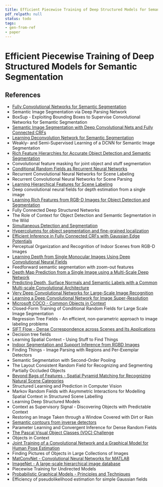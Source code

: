 ```yaml
---
title: Efficient Piecewise Training of Deep Structured Models for Semantic Segmentation
pdf_relpath: null
status: todo
tags:
- gen-from-ref
- paper
---
```


# Efficient Piecewise Training of Deep Structured Models for Semantic Segmentation

## References

- [Fully Convolutional Networks for Semantic Segmentation](./fully-convolutional-networks-for-semantic-segmentation.md)
- Semantic Image Segmentation via Deep Parsing Network
- BoxSup - Exploiting Bounding Boxes to Supervise Convolutional Networks for Semantic Segmentation
- [Semantic Image Segmentation with Deep Convolutional Nets and Fully Connected CRFs](./semantic-image-segmentation-with-deep-convolutional-nets-and-fully-connected-crfs.md)
- [Learning Deconvolution Network for Semantic Segmentation](./learning-deconvolution-network-for-semantic-segmentation.md)
- Weakly- and Semi-Supervised Learning of a DCNN for Semantic Image Segmentation
- [Rich Feature Hierarchies for Accurate Object Detection and Semantic Segmentation](./rich-feature-hierarchies-for-accurate-object-detection-and-semantic-segmentation.md)
- Convolutional feature masking for joint object and stuff segmentation
- [Conditional Random Fields as Recurrent Neural Networks](./conditional-random-fields-as-recurrent-neural-networks.md)
- Recurrent Convolutional Neural Networks for Scene Labeling
- Recurrent Convolutional Neural Networks for Scene Parsing
- [Learning Hierarchical Features for Scene Labeling](./learning-hierarchical-features-for-scene-labeling.md)
- Deep convolutional neural fields for depth estimation from a single image
- [Learning Rich Features from RGB-D Images for Object Detection and Segmentation](./learning-rich-features-from-rgb-d-images-for-object-detection-and-segmentation.md)
- Fully Connected Deep Structured Networks
- The Role of Context for Object Detection and Semantic Segmentation in the Wild
- [Simultaneous Detection and Segmentation](./simultaneous-detection-and-segmentation.md)
- [Hypercolumns for object segmentation and fine-grained localization](./hypercolumns-for-object-segmentation-and-fine-grained-localization.md)
- [Efficient Inference in Fully Connected CRFs with Gaussian Edge Potentials](./efficient-inference-in-fully-connected-crfs-with-gaussian-edge-potentials.md)
- Perceptual Organization and Recognition of Indoor Scenes from RGB-D Images
- [Learning Depth from Single Monocular Images Using Deep Convolutional Neural Fields](./learning-depth-from-single-monocular-images-using-deep-convolutional-neural-fields.md)
- Feedforward semantic segmentation with zoom-out features
- [Depth Map Prediction from a Single Image using a Multi-Scale Deep Network](./depth-map-prediction-from-a-single-image-using-a-multi-scale-deep-network.md)
- [Predicting Depth, Surface Normals and Semantic Labels with a Common Multi-scale Convolutional Architecture](./predicting-depth-surface-normals-and-semantic-labels-with-a-common-multi-scale-convolutional-architecture.md)
- [Very Deep Convolutional Networks for Large-Scale Image Recognition](./very-deep-convolutional-networks-for-large-scale-image-recognition.md)
- [Learning a Deep Convolutional Network for Image Super-Resolution](./learning-a-deep-convolutional-network-for-image-super-resolution.md)
- [Microsoft COCO - Common Objects in Context](./microsoft-coco-common-objects-in-context.md)
- Closed-Form Training of Conditional Random Fields for Large Scale Image Segmentation
- Regression Tree Fields - An efficient, non-parametric approach to image labeling problems
- [SIFT Flow - Dense Correspondence across Scenes and Its Applications](./sift-flow-dense-correspondence-across-scenes-and-its-applications.md)
- Decision tree fields
- Learning Spatial Context - Using Stuff to Find Things
- [Indoor Segmentation and Support Inference from RGBD Images](./indoor-segmentation-and-support-inference-from-rgbd-images.md)
- Finding Things - Image Parsing with Regions and Per-Exemplar Detectors
- Semantic Segmentation with Second-Order Pooling
- The Layout Consistent Random Field for Recognizing and Segmenting Partially Occluded Objects
- [Beyond Bags of Features - Spatial Pyramid Matching for Recognizing Natural Scene Categories](./beyond-bags-of-features-spatial-pyramid-matching-for-recognizing-natural-scene-categories.md)
- Structured Learning and Prediction in Computer Vision
- Markov Random Fields with Asymmetric Interactions for Modelling Spatial Context in Structured Scene Labelling
- Learning Deep Structured Models
- Context as Supervisory Signal - Discovering Objects with Predictable Context
- Restoring an Image Taken through a Window Covered with Dirt or Rain
- [Semantic contours from inverse detectors](./semantic-contours-from-inverse-detectors.md)
- Parameter Learning and Convergent Inference for Dense Random Fields
- [The Pascal Visual Object Classes (VOC) Challenge](./the-pascal-visual-object-classes-voc-challenge.md)
- Objects in Context
- [Joint Training of a Convolutional Network and a Graphical Model for Human Pose Estimation](./joint-training-of-a-convolutional-network-and-a-graphical-model-for-human-pose-estimation.md)
- Finding Pictures of Objects in Large Collections of Images
- [MatConvNet - Convolutional Neural Networks for MATLAB](./matconvnet-convolutional-neural-networks-for-matlab.md)
- [ImageNet - A large-scale hierarchical image database](./imagenet-a-large-scale-hierarchical-image-database.md)
- Piecewise Training for Undirected Models
- [Probabilistic Graphical Models - Principles and Techniques](./probabilistic-graphical-models-principles-and-techniques.md)
- Efficiency of pseudolikelihood estimation for simple Gaussian fields
